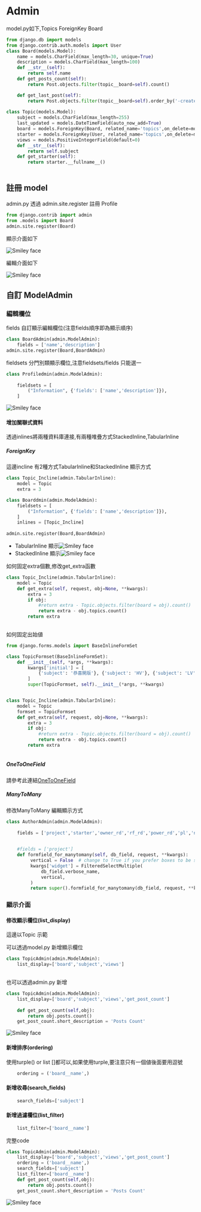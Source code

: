 # Admin


model.py如下,Topics ForeignKey Board


```python 
from django.db import models
from django.contrib.auth.models import User
class Board(models.Model):
    name = models.CharField(max_length=30, unique=True)
    description = models.CharField(max_length=100)
    def __str__(self):
        return self.name
    def get_posts_count(self):
        return Post.objects.filter(topic__board=self).count()

    def get_last_post(self):
        return Post.objects.filter(topic__board=self).order_by('-created_at').first()	
		
class Topic(models.Model):
    subject = models.CharField(max_length=255)
    last_updated = models.DateTimeField(auto_now_add=True)
    board = models.ForeignKey(Board, related_name='topics',on_delete=models.CASCADE)
    starter = models.ForeignKey(User, related_name='topics',on_delete=models.CASCADE)
    views = models.PositiveIntegerField(default=0)
    def __str__(self):
        return self.subject
    def get_starter(self):
        return starter.__fullname__()
        
```


## 註冊 model
admin.py 透過 admin.site.register 註冊 Profile


```python 
from django.contrib import admin
from .models import Board
admin.site.register(Board)
```

顯示介面如下

<img src="admin_1.png" alt="Smiley face">

編輯介面如下

<img src="admin_2.png" alt="Smiley face">


## 自訂 ModelAdmin

### 編輯欄位
fields 自訂顯示編輯欄位(注意fields順序即為顯示順序)

```python 
class BoardAdmin(admin.ModelAdmin):    
    fields = ['name','description']
admin.site.register(Board,BoardAdmin)
```

fieldsets 分門別類顯示欄位,注意fieldsets/fields 只能選一

```python 
class Profiledmin(admin.ModelAdmin):   
    
    fieldsets = [
        ("Information", {'fields': ['name','description']}),       
    ]

```
<img src="admin_3.png" alt="Smiley face">


#### 增加關聯式資料
透過inlines將兩種資料庫連接,有兩種堆疊方式StackedInline,TabularInline



##### ForeignKey
這邊incline 有2種方式TabularInline和StackedInline 顯示方式

```python 
class Topic_Incline(admin.TabularInline):
    model = Topic
    extra = 3	

class Boarddmin(admin.ModelAdmin):   
    fieldsets = [
        ("Information", {'fields': ['name','description']}),       
    ]		
    inlines = [Topic_Incline]	
    
admin.site.register(Board,BoardAdmin)
```

<ul>
    <li>TabularInline 顯示<img src="admin_4.png" alt="Smiley face"></li>
    <li>StackedInline 顯示<img src="admin_5.png" alt="Smiley face"></li>
</ul>




如何固定extra個數,修改get_extra函數

```python 
class Topic_Incline(admin.TabularInline):
    model = Topic     
    def get_extra(self, request, obj=None, **kwargs):
        extra = 3
        if obj:            
            #return extra - Topic.objects.filter(board = obj).count()   
            return extra - obj.topics.count()        
        return extra		
	
```

如何固定出始値

```python 
from django.forms.models import BaseInlineFormSet

class TopicFormset(BaseInlineFormSet):
    def __init__(self, *args, **kwargs):
        kwargs['initial'] = [
            {'subject': '恭喜開版'}, {'subject': 'HV'}, {'subject': 'LV'}
        ]
        super(TopicFormset, self).__init__(*args, **kwargs)


class Topic_Incline(admin.TabularInline):
    model = Topic 
    formset = TopicFormset
    def get_extra(self, request, obj=None, **kwargs):
        extra = 3
        if obj:            
            #return extra - Topic.objects.filter(board = obj).count()   
            return extra - obj.topics.count()
        return extra	
        
```
##### OneToOneField

請參考此連結<a href = "https://github.com/Eddie02582/Django-tutorial/tree/master/Advanced/Admin%20User%20Modify#incline">OneToOneField</a>

##### ManyToMany
修改ManyToMany 編輯顯示方式

```python 
class AuthorAdmin(admin.ModelAdmin):  
    
    fields = ['project','starter','owner_rd','rf_rd','power_rd','pl','notify']

    
    #fields = ['project']    
    def formfield_for_manytomany(self, db_field, request, **kwargs):
         vertical = False  # change to True if you prefer boxes to be stacked vertically
         kwargs['widget'] = FilteredSelectMultiple(
             db_field.verbose_name,
             vertical,
         )
         return super().formfield_for_manytomany(db_field, request, **kwargs)
```

### 顯示介面



#### 修改顯示欄位(list_display)
這邊以Topic 示範<br>


可以透過model.py 新增顯示欄位
```python 
class TopicAdmin(admin.ModelAdmin):
    list_display=['board','subject','views']
    
```

也可以透過admin.py 新增
```python 
class TopicAdmin(admin.ModelAdmin):
    list_display=['board','subject','views','get_post_count']
  
    def get_post_count(self,obj):
        return obj.posts.count()  
    get_post_count.short_description = 'Posts Count'
```


<img src="admin_6.png" alt="Smiley face">

#### 新增排序(ordering)
使用turple() or list []都可以,如果使用turple,要注意只有一個値後面要用逗號

```python 
    ordering = ('board__name',)
```

#### 新增收尋(search_fields)
```python 
    search_fields=['subject']
```

#### 新增過濾欄位(list_filter)
```python 
    list_filter=['board__name']	
```


完整code
```python 
class TopicAdmin(admin.ModelAdmin):
    list_display=['board','subject','views','get_post_count']
    ordering = ('board__name',)
    search_fields=['subject']
    list_filter=['board__name']	
    def get_post_count(self,obj):
        return obj.posts.count()  
    get_post_count.short_description = 'Posts Count'
```

<img src="admin_7.png" alt="Smiley face">


